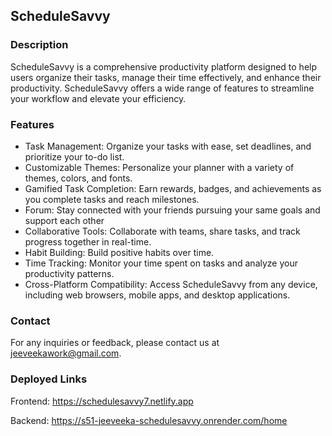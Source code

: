 ## ScheduleSavvy

### Description

ScheduleSavvy is a comprehensive productivity platform designed to help users organize their tasks, manage their time effectively, and enhance their productivity. ScheduleSavvy offers a wide range of features to streamline your workflow and elevate your efficiency.

### Features

- Task Management: Organize your tasks with ease, set deadlines, and prioritize your to-do list.
- Customizable Themes: Personalize your planner with a variety of themes, colors, and fonts.
- Gamified Task Completion: Earn rewards, badges, and achievements as you complete tasks and reach milestones.
- Forum: Stay connected with your friends pursuing your same goals and support each other
- Collaborative Tools: Collaborate with teams, share tasks, and track progress together in real-time.
- Habit Building: Build positive habits over time.
- Time Tracking: Monitor your time spent on tasks and analyze your productivity patterns.
- Cross-Platform Compatibility: Access ScheduleSavvy from any device, including web browsers, mobile apps, and desktop applications.

### Contact

For any inquiries or feedback, please contact us at jeeveekawork@gmail.com.

### Deployed Links

Frontend: 
https://schedulesavvy7.netlify.app

Backend: 
https://s51-jeeveeka-schedulesavvy.onrender.com/home
